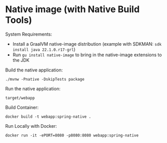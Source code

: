 # Native image (with Native Build Tools)

System Requirements:
- Install a GraalVM native-image distribution (example with SDKMAN: `sdk install java 22.1.0.r17-grl`)
- Run `gu install native-image` to bring in the native-image extensions to the JDK


Build the native application:
```
./mvnw -Pnative -DskipTests package
```

Run the native application:
```
target/webapp
```

Build Container:
```
docker build -t webapp:spring-native .
```

Run Locally with Docker:
```
docker run -it -ePORT=8080 -p8080:8080 webapp:spring-native
```
